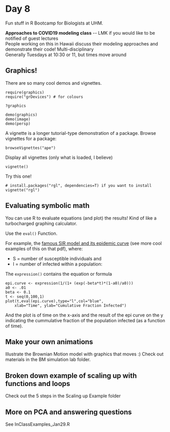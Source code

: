 # Day 8

Fun stuff in R Bootcamp for Biologists at UHM.

**Approaches to COVID19 modeling class** -- LMK if you would like to be notified of guest lectures  
People working on this in Hawaii discuss their modeling approaches and demonstrate their code! Multi-disciplinary  
Generally Tuesdays at 10:30 or 11, but times move around

## Graphics!

There are so many cool demos and vignettes.

    require(graphics)
    require("grDevices") # for colours

    ?graphics

    demo(graphics)
    demo(image)
    demo(persp)

A vignette is a longer tutorial-type demonstration of a package.
Browse vignettes for a package:

    browseVignettes("ape")

Display all vignettes (only what is loaded, I believe)

    vignette()

Try this one!

    # install.packages("rgl", dependencies=T) if you want to install
    vignette("rgl")

## Evaluating symbolic math

You can use R to evaluate equations (and plot) the results! Kind of like a turbocharged graphing calculator.

Use the `eval()` Function.

For example, the [famous SIR model and its epidemic curve](https://web.stanford.edu/~jhj1/teachingdocs/Jones-Epidemics050308.pdf) (see more cool examples of this on that pdf), where:   

-   S = number of susceptible individuals and
-   I = number of infected within a population:

The `expression()` contains the equation or formula

    epi.curve <- expression(1/(1+ (exp(-beta*t)*(1-a0)/a0)))
    a0 <- .01
    beta <- 0.1
    t <- seq(0,100,1)
    plot(t,eval(epi.curve),type="l",col="blue",
        xlab="Time", ylab="Cumulative Fraction Infected")

And the plot is of time on the x-axis and the result of the epi curve on the y indicating the cummulative fraction of the population infected (as a function of time).

## Make your own animations

Illustrate the Brownian Motion model with graphics that moves :)
Check out materials in the BM simulation lab folder.

## Broken down example of scaling up with functions and loops

Check out the 5 steps in the Scaling up Example folder

## More on PCA and answering questions

See InClassExamples_Jan29.R
